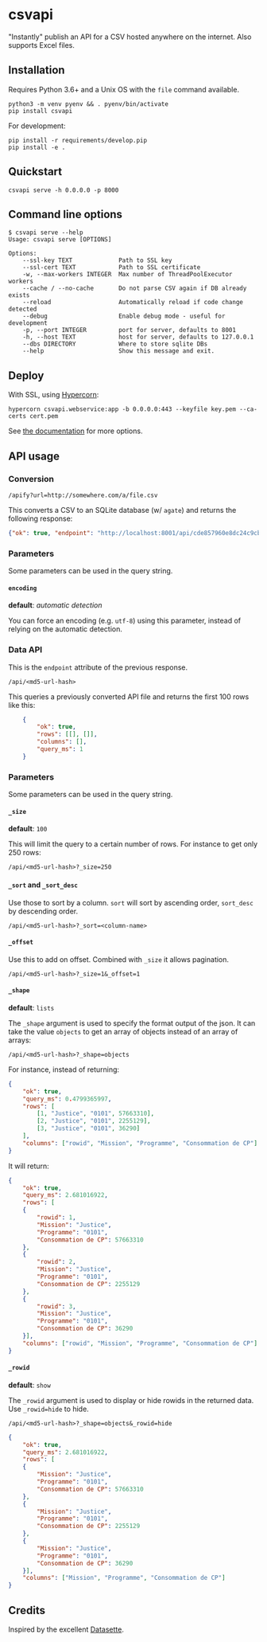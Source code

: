 # csvapi

"Instantly" publish an API for a CSV hosted anywhere on the internet. Also supports Excel files.

## Installation

Requires Python 3.6+ and a Unix OS with the `file` command available.

```shell
python3 -m venv pyenv && . pyenv/bin/activate
pip install csvapi
```

For development:

```shell
pip install -r requirements/develop.pip
pip install -e .
```

## Quickstart

```shell
csvapi serve -h 0.0.0.0 -p 8000
```

## Command line options

```shell
$ csvapi serve --help
Usage: csvapi serve [OPTIONS]

Options:
    --ssl-key TEXT             Path to SSL key
    --ssl-cert TEXT            Path to SSL certificate
    -w, --max-workers INTEGER  Max number of ThreadPoolExecutor workers
    --cache / --no-cache       Do not parse CSV again if DB already exists
    --reload                   Automatically reload if code change detected
    --debug                    Enable debug mode - useful for development
    -p, --port INTEGER         port for server, defaults to 8001
    -h, --host TEXT            host for server, defaults to 127.0.0.1
    --dbs DIRECTORY            Where to store sqlite DBs
    --help                     Show this message and exit.
```

## Deploy

With SSL, using [Hypercorn](https://pgjones.gitlab.io/hypercorn/):

```shell
hypercorn csvapi.webservice:app -b 0.0.0.0:443 --keyfile key.pem --ca-certs cert.pem
```

See [the documentation](https://pgjones.gitlab.io/hypercorn/usage.html) for more options.

## API usage

### Conversion

`/apify?url=http://somewhere.com/a/file.csv`

This converts a CSV to an SQLite database (w/ `agate`) and returns the following response:

```json
{"ok": true, "endpoint": "http://localhost:8001/api/cde857960e8dc24c9cbcced673b496bb"}
```

### Parameters

Some parameters can be used in the query string.

#### `encoding`

**default**: _automatic detection_

You can force an encoding (e.g. `utf-8`) using this parameter, instead of relying on the automatic detection.


### Data API

This is the `endpoint` attribute of the previous response.

`/api/<md5-url-hash>`

This queries a previously converted API file and returns the first 100 rows like this:

```json
    {
        "ok": true,
        "rows": [[], []],
        "columns": [],
        "query_ms": 1
    }
```

### Parameters

Some parameters can be used in the query string.

#### `_size`

**default**: `100`

This will limit the query to a certain number of rows. For instance to get only 250 rows:

`/api/<md5-url-hash>?_size=250`

#### `_sort` and `_sort_desc`

Use those to sort by a column. `sort` will sort by ascending order, `sort_desc` by descending order.

`/api/<md5-url-hash>?_sort=<column-name>`

#### `_offset`

Use this to add on offset. Combined with `_size` it allows pagination.

`/api/<md5-url-hash>?_size=1&_offset=1`

#### `_shape`

**default**: `lists`

The `_shape` argument is used to specify the format output of the json. It can take the value `objects` to get an array of objects instead of an array of arrays:

`/api/<md5-url-hash>?_shape=objects`

For instance, instead of returning:

```json
{
    "ok": true,
    "query_ms": 0.4799365997,
    "rows": [
        [1, "Justice", "0101", 57663310],
        [2, "Justice", "0101", 2255129],
        [3, "Justice", "0101", 36290]
    ],
    "columns": ["rowid", "Mission", "Programme", "Consommation de CP"]
}
```

It will return:

```json
{
    "ok": true,
    "query_ms": 2.681016922,
    "rows": [
    {
        "rowid": 1,
        "Mission": "Justice",
        "Programme": "0101",
        "Consommation de CP": 57663310
    },
    {
        "rowid": 2,
        "Mission": "Justice",
        "Programme": "0101",
        "Consommation de CP": 2255129
    },
    {
        "rowid": 3,
        "Mission": "Justice",
        "Programme": "0101",
        "Consommation de CP": 36290
    }],
    "columns": ["rowid", "Mission", "Programme", "Consommation de CP"]
}
```

#### `_rowid`

**default**: `show`

The `_rowid` argument is used to display or hide rowids in the returned data. Use `_rowid=hide` to hide.

`/api/<md5-url-hash>?_shape=objects&_rowid=hide`

```json
{
    "ok": true,
    "query_ms": 2.681016922,
    "rows": [
    {
        "Mission": "Justice",
        "Programme": "0101",
        "Consommation de CP": 57663310
    },
    {
        "Mission": "Justice",
        "Programme": "0101",
        "Consommation de CP": 2255129
    },
    {
        "Mission": "Justice",
        "Programme": "0101",
        "Consommation de CP": 36290
    }],
    "columns": ["Mission", "Programme", "Consommation de CP"]
}
```


## Credits

Inspired by the excellent [Datasette](https://github.com/simonw/datasette).

